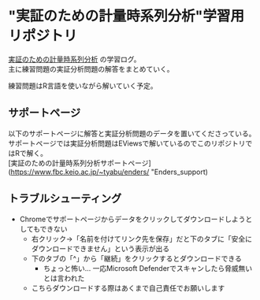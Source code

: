 # "実証のための計量時系列分析"学習用リポジトリ
[実証のための計量時系列分析](https://www.amazon.co.jp/dp/4641165483/ "Enders_book") の学習ログ。  
主に練習問題の実証分析問題の解答をまとめていく。  

練習問題はR言語を使いながら解いていく予定。  


## サポートページ
以下のサポートページに解答と実証分析問題のデータを置いてくださっている。  
サポートページでは実証分析問題はEViewsで解いているのでこのリポジトリではRで解く。  
[実証のための計量時系列分析サポートページ](https://www.fbc.keio.ac.jp/~tyabu/enders/ "Enders_support)


## トラブルシューティング
- Chromeでサポートページからデータをクリックしてダウンロードしようとしてもできない
  - 右クリック→「名前を付けてリンク先を保存」だと下のタブに「安全にダウンロードできません」という表示が出る
  - 下のタブの「^」から「継続」をクリックするとダウンロードできる
    - ちょっと怖い... 一応Microsoft Defenderでスキャンしたら脅威無いとは言われた
  - こちらダウンロードする際はあくまで自己責任でお願いします

